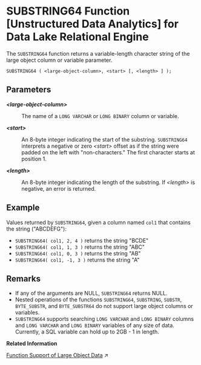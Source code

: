 <!-- loioa605a84d84f21015b7b18df02e62f0c4 -->

# SUBSTRING64 Function \[Unstructured Data Analytics\] for Data Lake Relational Engine

The `SUBSTRING64` function returns a variable-length character string of the large object column or variable parameter.



```
SUBSTRING64 ( <large-object-column>, <start> [, <length> ] );
```



<a name="loioa605a84d84f21015b7b18df02e62f0c4__iq_iquda_190"/>

## Parameters


<dl>
<dt><b>

*<large-object-column\>*

</b></dt>
<dd>

The name of a `LONG VARCHAR` or `LONG BINARY` column or variable.



</dd><dt><b>

*<start\>*

</b></dt>
<dd>

An 8-byte integer indicating the start of the substring. `SUBSTRING64` interprets a negative or zero *<start\>* offset as if the string were padded on the left with "non-characters." The first character starts at position 1.



</dd><dt><b>

*<length\>*

</b></dt>
<dd>

An 8-byte integer indicating the length of the substring. If *<length\>* is negative, an error is returned.



</dd>
</dl>



<a name="loioa605a84d84f21015b7b18df02e62f0c4__iq_iquda_191"/>

## Example

Values returned by `SUBSTRING64`, given a column named `col1` that contains the string \("ABCDEFG"\):

-   `SUBSTRING64( col1, 2, 4 )` returns the string "BCDE"
-   `SUBSTRING64( col1, 1, 3 )` returns the string "ABC"
-   `SUBSTRING64( col1, 0, 3 )` returns the string "AB"
-   `SUBSTRING64( col1, -1, 3 )` returns the string "A"



<a name="loioa605a84d84f21015b7b18df02e62f0c4__iq_iquda_192"/>

## Remarks

-   If any of the arguments are NULL, `SUBSTRING64` returns NULL.
-   Nested operations of the functions `SUBSTRING64`, `SUBSTRING`, `SUBSTR`, `BYTE_SUBSTR`, and `BYTE_SUBSTR64` do not support large object columns or variables.
-   `SUBSTRING64` supports searching `LONG VARCHAR` and `LONG BINARY` columns and `LONG VARCHAR` and `LONG BINARY` variables of any size of data. Currently, a SQL variable can hold up to 2GB - 1 in length.

**Related Information**  


[Function Support of Large Object Data](https://help.sap.com/viewer/a8937bea84f21015a80bc776cf758d50/2024_1_QRC/en-US/a60363a384f21015a7f7bc6286516522.html "Learn about the functions that support the LONG BINARY and LONG VARCHAR data types.") :arrow_upper_right:

